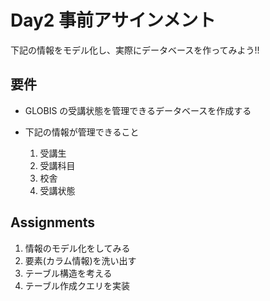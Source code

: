 # Day2 事前アサインメント

下記の情報をモデル化し、実際にデータベースを作ってみよう!!

## 要件

- GLOBIS の受講状態を管理できるデータベースを作成する
- 下記の情報が管理できること

  1. 受講生
  2. 受講科目
  3. 校舎
  4. 受講状態

## Assignments

1. 情報のモデル化をしてみる
2. 要素(カラム情報)を洗い出す
3. テーブル構造を考える
4. テーブル作成クエリを実装
